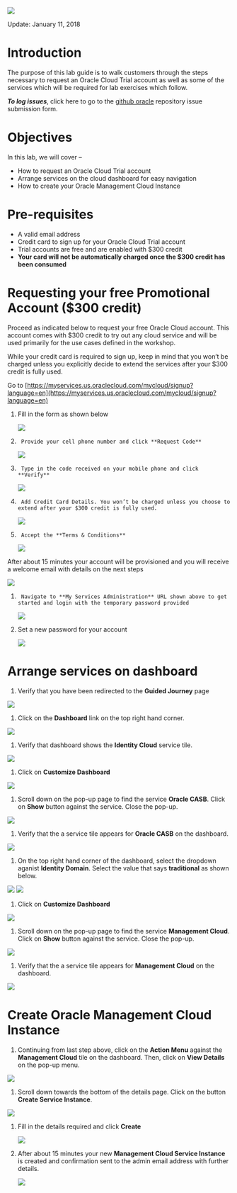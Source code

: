 ![](images/pre-req/header.png) 

Update: January 11, 2018

# Introduction

The purpose of this lab guide is to walk customers through the steps necessary to request an Oracle Cloud Trial account as well as some of the services which will be required for lab exercises which follow.

***To log issues***, click here to go to the [github oracle](https://github.com/csdoracle/Cloud-Security-Day/issues/new) repository issue submission form.

# Objectives

In this lab, we will cover –

- How to request an Oracle Cloud Trial account
- Arrange services on the cloud dashboard for easy navigation
- How to create your Oracle Management Cloud Instance


# Pre-requisites

- A valid email address
- Credit card to sign up for your Oracle Cloud Trial account
 - Trial accounts are free and are enabled with $300 credit
 - **Your card will not be automatically charged once the $300 credit has been consumed**

# Requesting your free  Promotional Account ($300 credit)

Proceed as indicated below to request your free Oracle Cloud account. This account comes with $300 credit to try out any cloud service and will be used primarily for the use cases defined in the workshop. 

While your credit card is required to sign up, keep in mind that you won’t be charged unless you explicitly decide to extend the services after your $300 credit is fully used. 

Go to [https://myservices.us.oraclecloud.com/mycloud/signup?language=en](https://myservices.us.oraclecloud.com/mycloud/signup?language=en)

1. 	Fill in the form as shown below

	![](images/pre-req/pre-001.png)

1.  	Provide your cell phone number and click **Request Code**

	![](images/pre-req/pre-002.png)

1.  	Type in the code received on your mobile phone and click **Verify**

	![](images/pre-req/pre-003.png)

1.  	Add Credit Card Details. You won’t be charged unless you choose to extend after your $300 credit is fully used.

	![](images/pre-req/pre-004.png)

1.  	Accept the **Terms & Conditions**

	![](images/pre-req/pre-005.png)

After about 15 minutes your account will be provisioned and you will receive a welcome email with details on the next steps

![](images/pre-req/pre-006.png)

1.  	Navigate to **My Services Administration** URL shown above to get started and login with the temporary password provided

	![](images/pre-req/pre-007.png)

1.  Set a new password for your account

	![](images/pre-req/pre-008.png)
	
# Arrange services on dashboard

1.  Verify that you have been redirected to the **Guided Journey** page

![](images/pre-req/pre-008-1.png)

1.  Click on the **Dashboard** link on the top right hand corner.

![](images/pre-req/pre-008-2.png)

1.  Verify that dashboard shows the **Identity Cloud** service tile.

![](images/pre-req/pre-008-3.png)

1.  Click on **Customize Dashboard**

![](images/pre-req/pre-008-4.png)

1.  Scroll down on the pop-up page to find the service **Oracle CASB**. Click on  **Show** button against the service. Close the pop-up.

![](images/pre-req/pre-008-5.png)

1.  Verify that the a service tile appears for **Oracle CASB** on the dashboard.

![](images/pre-req/pre-008-6.png)

1.  On the top right hand corner of the dashboard, select the dropdown aganist **Identity Domain**. Select the value that says **traditional** as shown below.

![](images/pre-req/pre-008-7.png)
![](images/pre-req/pre-008-8.png)

1.  Click on **Customize Dashboard**

![](images/pre-req/pre-008-9.png)

1.  Scroll down on the pop-up page to find the service **Management Cloud**. Click on  **Show** button against the service. Close the pop-up.

![](images/pre-req/pre-008-10.png)

1.  Verify that the a service tile appears for **Management Cloud** on the dashboard.

![](images/pre-req/pre-008-11.png)

# Create Oracle Management Cloud Instance

1.  Continuing from last step above, click on the **Action Menu** against the **Management Cloud** tile on the dashboard. Then, click on **View Details** on the pop-up menu.

![](images/pre-req/pre-008-12.png)

1.  Scroll down towards the bottom of the details page. Click on the button **Create Service Instance**.

![](images/pre-req/pre-008-13.png)

1.  Fill in the details required and click **Create**

	![](images/pre-req/pre-011.png)

1.  After about 15 minutes your new **Management Cloud Service Instance** is created and confirmation sent to the admin email address with further details.

	![](images/pre-req/pre-012.png)
